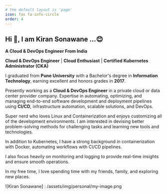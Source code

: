 ```yaml
---
# the default layout is 'page'
icon: fas fa-info-circle
order: 4
---
```



## Hi 👋, I am <span style="color:">Kiran Sonawane ...😊</span>

**A Cloud & DevOps Engineer From India**

**Cloud & DevOps Engineer** | **Cloud Enthusiast** | **Certified Kubernetes Administrator (CKA)**

I graduated from **Pune University** with a Bachelor's degree in **Information Technology**, earning excellent and honors grades in **2017**.

Presently working as a **Cloud & DevOps Engineer** in a private cloud or data center provider company. Expertise in automating, optimizing, and managing end-to-end software development and deployment pipelines using **CI/CD**, infrastructure automation, scalable solutions, and DevOps.

Super nerd who loves Linux and Containerization and enjoys customizing all of the development environments. I am interested in devising better problem-solving methods for challenging tasks and learning new tools and technologies.

In addition to Kubernetes, I have a strong background in containerization with Docker, automating workflows with CI/CD pipelines.

I also focus heavily on monitoring and logging to provide real-time insights and ensure smooth operations.

In my free time, I love spending time with my friends, family, and exploring new places.

![Kiran Sonawane] : /assets/img/personal/my-image.png



